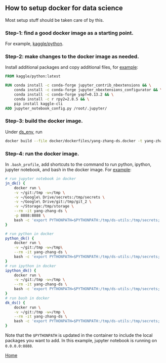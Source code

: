 ## How to setup docker for data science
Most setup stuff should be taken care of by this.

### Step-1: find a good docker image as a starting point.
For example, [kaggle/python](https://github.com/Kaggle/docker-python).

### Step-2: make changes to the docker image as needed.
Install additional packages and copy additional files, for [example](https://github.com/yang-zhang/yang-zhang.github.io/blob/master/ds_env/docker/dockerfiles/yang-zhang-ds.docker):
```dockerfile
FROM kaggle/python:latest

RUN conda install -c conda-forge jupyter_contrib_nbextensions && \
    conda install -c conda-forge jupyter_nbextensions_configurator && \
    conda install -c conda-forge yapf=0.13.2 && \
    conda install -c r rpy2=2.8.5 && \
    pip install kaggle-cli
ADD jupyter_notebook_config.py /root/.jupyter/
```

### Step-3: build the docker image.
Under [ds_env](https://github.com/yang-zhang/yang-zhang.github.io/tree/master/ds_env), run
```sh
docker build --file docker/dockerfiles/yang-zhang-ds.docker -t yang-zhang-ds .
```

### Step-4: run the docker image.
In `.bash_profile`, add shortcuts to the command to run python, ipython, jupyter notebook, and bash in the docker image. For [example](https://github.com/yang-zhang/ds-env/blob/master/setup_docker.md):
```sh
# run jupyter notebook in docker
jn_dk() {
    docker run \
    -v ~/git:/tmp -w=/tmp \
    -v ~/Google\ Drive/secrets:/tmp/secrets \
    -v ~/Google\ Drive/git:/tmp/git_2 \
    -v ~/Storage:/tmp/storage \
    --rm -it yang-zhang-ds \
    -p 8888:8888 \
    bash -c 'export PYTHONPATH=$PYTHONPATH:/tmp/ds-utils:/tmp/secrets; jupyter notebook --no-browser --allow-root --ip="0.0.0.0" --notebook-dir=/tmp'
}

# run python in docker
python_dk() {
    docker run \
    -v ~/git:/tmp -w=/tmp\
    --rm -it yang-zhang-ds \
    bash -c 'export PYTHONPATH=$PYTHONPATH:/tmp/ds-utils:/tmp/secrets; python "$@"'
}
# run ipython in docker
ipython_dk() {
    docker run \
    -v ~/git:/tmp -w=/tmp \
    --rm -it yang-zhang-ds \
    bash -c 'export PYTHONPATH=$PYTHONPATH:/tmp/ds-utils:/tmp/secrets; ipython'
}
# run bash in docker
dk_ds() {
    docker run \
    -v ~/git:/tmp -w=/tmp \
    --rm -it yang-zhang-ds \
    bash -c 'export PYTHONPATH=$PYTHONPATH:/tmp/ds-utils:/tmp/secrets; bash'
}
```
Note that the `$PYTHONPATH` is updated in the container to include the local packages you want to add. In this example, jupyter notebook is running on `0.0.0.0:8888`.

[Home](https://yang-zhang.github.io/)
